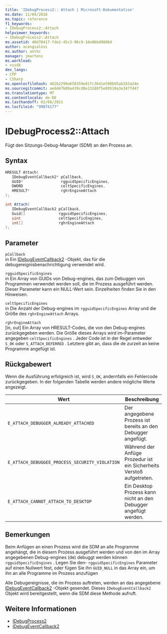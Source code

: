 ```yaml
---
title: 'IDebugProcess2:: Attach | Microsoft-Dokumentation'
ms.date: 11/04/2016
ms.topic: reference
f1_keywords:
- IDebugProcess2::Attach
helpviewer_keywords:
- IDebugProcess2::Attach
ms.assetid: 40d78417-fde2-45c3-96c9-16e06bd9008d
author: acangialosi
ms.author: anthc
manager: jmartens
ms.workload:
- vssdk
dev_langs:
- CPP
- CSharp
ms.openlocfilehash: 462b2299a658359e81fc3641e590b95ab183a24e
ms.sourcegitcommit: ae6d47b09a439cd0e13180f5e89510e3e347fd47
ms.translationtype: MT
ms.contentlocale: de-DE
ms.lasthandoff: 02/08/2021
ms.locfileid: "99874177"
---
```

# <a name="idebugprocess2attach"></a>IDebugProcess2::Attach
Fügt den Sitzungs-Debug-Manager (SDM) an den Prozess an.

## <a name="syntax"></a>Syntax

```cpp
HRESULT Attach( 
   IDebugEventCallback2* pCallback,
   GUID*                 rgguidSpecificEngines,
   DWORD                 celtSpecificEngines,
   HRESULT*              rghrEngineAttach
);
```

```csharp
int Attach( 
   IDebugEventCallback2 pCallback,
   Guid[]               rgguidSpecificEngines,
   uint                 celtSpecificEngines,
   int[]                rghrEngineAttach
);
```

## <a name="parameters"></a>Parameter
`pCallback`\
in Ein [IDebugEventCallback2](../../../extensibility/debugger/reference/idebugeventcallback2.md) -Objekt, das für die debugereignisbenachrichtigung verwendet wird.

`rgguidSpecificEngines`\
in Ein Array von GUIDs von Debug-engines, das zum Debuggen von Programmen verwendet werden soll, die im Prozess ausgeführt werden. Dieser Parameter kann ein NULL-Wert sein. Einzelheiten finden Sie in den Hinweisen.

`celtSpecificEngines`\
in Die Anzahl der Debug-engines im `rgguidSpecificEngines` Array und die Größe des `rghrEngineAttach` Arrays.

`rghrEngineAttach`\
[in, out] Ein Array von HRESULT-Codes, die von den Debug-engines zurückgegeben werden. Die Größe dieses Arrays wird im-Parameter angegeben `celtSpecificEngines` . Jeder Code ist in der Regel entweder `S_OK` oder `S_ATTACH_DEFERRED` . Letztere gibt an, dass die de zurzeit an keine Programme angefügt ist.

## <a name="return-value"></a>Rückgabewert
 Wenn die Ausführung erfolgreich ist, wird `S_OK`, andernfalls ein Fehlercode zurückgegeben. In der folgenden Tabelle werden andere mögliche Werte angezeigt.

|Wert|Beschreibung|
|-----------|-----------------|
|`E_ATTACH_DEBUGGER_ALREADY_ATTACHED`|Der angegebene Prozess ist bereits an den Debugger angefügt.|
|`E_ATTACH_DEBUGGEE_PROCESS_SECURITY_VIOLATION`|Während der Anfüge Prozedur ist ein Sicherheits Verstoß aufgetreten.|
|`E_ATTACH_CANNOT_ATTACH_TO_DESKTOP`|Ein Desktop Prozess kann nicht an den Debugger angefügt werden.|

## <a name="remarks"></a>Bemerkungen
 Beim Anfügen an einen Prozess wird die SDM an alle Programme angehängt, die in diesem Prozess ausgeführt werden und von den im Array angegebenen Debug-engines (de) debuggt werden können `rgguidSpecificEngines` . Legen Sie den- `rgguidSpecificEngines` Parameter auf einen Nullwert fest, oder fügen Sie ihn `GUID_NULL` in das Array ein, um ihn an alle Programme im Prozess anzufügen

 Alle Debugereignisse, die im Prozess auftreten, werden an das angegebene [IDebugEventCallback2](../../../extensibility/debugger/reference/idebugeventcallback2.md) -Objekt gesendet. Dieses `IDebugEventCallback2` Objekt wird bereitgestellt, wenn die SDM diese Methode aufruft.

## <a name="see-also"></a>Weitere Informationen
- [IDebugProcess2](../../../extensibility/debugger/reference/idebugprocess2.md)
- [IDebugEventCallback2](../../../extensibility/debugger/reference/idebugeventcallback2.md)
